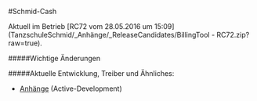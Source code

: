 #Schmid-Cash

Aktuell im Betrieb [RC72 vom 28.05.2016 um 15:09](TanzschuleSchmid/_Anhänge/_ReleaseCandidates/BillingTool - RC72.zip?raw=true).

#####Wichtige Änderungen
[](CHANGELOGEND)

#####Aktuelle Entwicklung, Treiber und Ähnliches:
* [Anhänge](https://github.com/cssack/ProjectSchmid/tree/Active-Development/TanzschuleSchmid/_Anh%C3%A4nge) (Active-Development)

